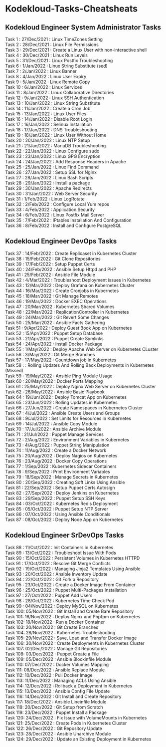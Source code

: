 # Kodekloud-Tasks-Cheatsheats  
  
## Kodekloud Engineer System Administrator Tasks  
  
Task 1  : 27/Dec/2021 : Linux TimeZones Setting   
Task 2  : 28/Dec/2021 : Linux File Permissions    
Task 3  : 29/Dec/2021 : Create a Linux User with non-interactive shell    
Task 4  : 30/Dec/2021 : Linux Run Levels   
Task 5  : 31/Dec/2021 : Linux Postfix Troubleshooting    
Task 6  :  1/Jan/2022 : Linux String Substitute (sed)    
Task 7  :  2/Jan/2022 : Linux Banner    
Task 8  :  4/Jan/2022 : Linux User Expiry    
Task 9  :  5/Jan/2022 : Linux Remote Copy   
Task 10 :  6/Jan/2022 : Linux Services  
Task 11 :  8/Jan/2022 : Linux Collaborative Directories  
Task 12 :  9/Jan/2022 : Linux SSH Authentication  
Task 13 : 10/Jan/2022 : Linux String Substitute  
Task 14 : 11/Jan/2022 : Create a Cron Job  
Task 15 : 13/Jan/2022 : Linux User Files  
Task 16 : 14/Jan/2022 : Disable Root Login  
Task 17 : 16/Jan/2022 : Selinux Installation  
Task 18 : 17/Jan/2022 : DNS Troubleshooting  
Task 19 : 18/Jan/2022 : Linux User Without Home  
Task 20 : 20/Jan/2022 : Linux NTP Setup  
Task 21 : 21/Jan/2022 : MariaDB Troubleshooting  
Task 22 : 22/Jan/2022 : Linux Configure sudo  
Task 23 : 23/Jan/2022 : Linux GPG Encryption  
Task 24 : 24/Jan/2022 : Add Response Headers in Apache  
Task 25 : 25/Jan/2022 : Linux Find Command  
Task 26 : 27/Jan/2022 : Setup SSL for Nginx  
Task 27 : 28/Jan/2022 : Linux Bash Scripts  
Task 28 : 29/Jan/2022 : Install a package  
Task 29 : 30/Jan/2022 : Apache Redirects  
Task 30 : 31/Jan/2022 : Web Server Security  
Task 31 :  1/Feb/2022 : Linux LogRotate  
Task 32 :  2/Feb/2022 : Configure Local Yum repos  
Task 33 :  4/Feb/2022 : Application Security  
Task 34 :  6/Feb/2022 : Linux Postfix Mail Server  
Task 35 :  7/Feb/2022 : IPtables Installation And Configuration  
Task 36 :  8/Feb/2022 : Install and Configure PostgreSQL  
  
## Kodekloud Engineer DevOps Tasks   
  
Task 37 : 14/Feb/2022 : Create Replicaset in Kubernetes Cluster  
Task 38 : 15/Feb/2022 : Git Clone Repositories  
Task 39 : 17/Feb/2022 : Setup Puppet Certs  
Task 40 : 24/Feb/2022 : Ansible Setup Httpd and PHP  
Task 41 : 25/Feb/2022 : Ansible File Module  
Task 42 :  4/Mar/2022 : Troubleshoot Deployment issues in Kubernetes  
Task 43 : 12/Mar/2022 : Deploy Grafana on Kubernetes Cluster  
Task 44 : 16/Mar/2022 : Create Cronjobs in Kubernetes  
Task 45 : 18/Mar/2022 : Git Manage Remotes  
Task 46 : 19/Mar/2022 : Docker EXEC Operations  
Task 47 : 20/Mar/2022 : Kubernetes Shared Volumes  
Task 48 : 22/Mar/2022 : ReplicationController in Kubernetes  
Task 49 : 24/Mar/2022 : Git Revert Some Changes  
Task 50 : 25/Mar/2022 : Ansible Facts Gathering  
Task 51 :  9/Apr/2022 : Deploy Guest Book App on Kubernetes  
Task 52 : 15/Apr/2022 : Puppet Setup Database  
Task 53 : 21/Apr/2022 : Puppet Create Symlinks  
Task 54 : 24/Apr/2022 : Install Docker Package  
Task 55 :  1/May/2022 : Deploy Apache Web Server on Kubernetes CLuster  
Task 56 :  3/May/2022 : Git Merge Branches  
Task 57 : 17/May/2022 : Countdown job in Kubernetes  
Task 58 :             : Rolling Updates And Rolling Back Deployments in Kubernetes (Missed)   
Task 59 : 19/May/2022 : Ansible Ping Module Usage  
Task 60 : 20/May/2022 : Docker Ports Mapping  
Task 61 : 25/May/2022 : Deploy Nginx Web Server on Kubernetes Cluster  
Task 62 : 26/May/2022 : Ansible Basic Playbook  
Task 64 : 19/Jun/2022 : Deploy Tomcat App on Kubernetes  
Task 65 : 23/Jun/2022 : Rolling Updates in Kubernetes  
Task 66 : 27/Jun/2022 : Create Namespaces in Kubernetes Cluster  
Task 67 :  4/Jul/2022 : Ansible Create Users and Groups  
Task 68 :  9/Jul/2022 : Set Limits for Resources in Kubernetes  
Task 69 : 14/Jul/2022 : Ansible Copy Module  
Task 70 : 17/Jul/2022 : Ansible Archive Module  
Task 71 : 21/Jul/2022 : Puppet Manage Services  
Task 72 :  2/Aug/2022 : Environment Variables in Kubernetes  
Task 73 :  4/Aug/2022 : Puppet String Manipulation  
Task 74 : 11/Aug/2022 : Create a Docker Network  
Task 75 : 20/Aug/2022 : Deploy Nagios on Kubernetes  
Task 76 : 23/Aug/2022 : Docker Copy Operations  
Task 77 :  1/Sep/2022 : Kubernetes Sidecar Containers  
Task 78 :  9/Sep/2022 : Print Environment Variables  
Task 79 : 18/Sep/2022 : Manage Secrets in Kubernetes  
Task 80 : 20/Sep/2022 : Creating Soft Links Using Ansible  
Task 81 : 22/Sep/2022 : Setup Puppet Certs Autosign  
Task 82 : 27/Sep/2022 : Deploy Jenkins on Kubernetes  
Task 83 : 29/Sep/2022 : Puppet Setup SSH Keys  
Task 84 : 03/Oct/2022 : Kubernetes Redis Deployment  
Task 85 : 05/Oct/2022 : Puppet Setup NTP Server  
Task 86 : 07/Oct/2022 : Using Ansible Conditionals  
Task 87 : 08/Oct/2022 : Deploy Node App on Kubernetes  
  
## Kodekloud Engineer SrDevOps Tasks   
  
Task 88 : 11/Oct/2022 : Init Containers in Kubernetes  
Task 89 : 13/Oct/2022 : Troubleshoot Issue With Pods  
Task 90 : 15/Oct/2022 : Persistent Volumes in Kubernetes HTTPD  
Task 91 : 17/Oct/2022 : Resolve Git Merge Conflicts  
Task 92 : 19/Oct/2022 : Managing Jinja2 Templates Using Ansible  
Task 93 : 20/Oct/2022 : Ansible Inventory Update  
Task 94 : 22/Oct/2022 : Git Fork a Repository  
Task 95 : 23/Oct/2022 : Create a Docker Image From Container  
Task 96 : 25/Oct/2022 : Puppet Multi-Packages Installation  
Task 97 : 27/Oct/2022 : Puppet Add Users  
Task 98 : 28/Oct/2022 : Kubernetes Time Check Pod  
Task 99 : 04/Nov/2022 : Deploy MySQL on Kubernetes  
Task 100: 05/Nov/2022 : Git Install and Create Bare Repository  
Task 101: 16/Nov/2022 : Deploy Nginx and Phpfpm on Kubernetes  
Task 102: 18/Nov/2022 : Run a Docker Container  
Task 103: 20/Nov/2022 : Git Create Branches  
Task 104: 28/Nov/2022 : Kubernetes Troubleshooting  
Task 105: 29/Nov/2022 : Save, Load and Transfer Docker Image  
Task 106: 30/Nov/2022 : Create Deployments in Kubernetes Cluster  
Task 107: 02/Dec/2022 : Manage Git Repositories  
Task 108: 03/Dec/2022 : Puppet Create a File  
Task 109: 05/Dec/2022 : Ansible Blockinfile Module  
Task 110: 07/Dec/2022 : Docker Volumes Mapping  
Task 111: 08/Dec/2022 : Ansible Replace Module  
Task 112: 10/Dec/2022 : Pull Docker Image  
Task 113: 11/Dec/2022 : Managing ACLs Using Ansible  
Task 114: 12/Dec/2022 : Rollback a Deployment in Kubernetes  
Task 115: 13/Dec/2022 : Ansible Config File Update  
Task 116: 14/Dec/2022 : Git Install and Create Repository  
Task 117: 18/Dec/2022 : Ansible Lineinfile Module  
Task 118: 20/Dec/2022 : Git Setup from Scratch  
Task 119: 23/Dec/2022 : Puppet Install a Package  
Task 120: 24/Dec/2022 : Fix Issue with VolumeMounts in Kubernetes  
Task 121: 25/Dec/2022 : Create Pods in Kubernetes Cluster  
Task 122: 26/Dec/2022 : Git Repository Update  
Task 123: 28/Dec/2022 : Ansible Unarchive Module  
Task 124: 29/Dec/2022 : Update an Existing Deployment in Kubernetes  
